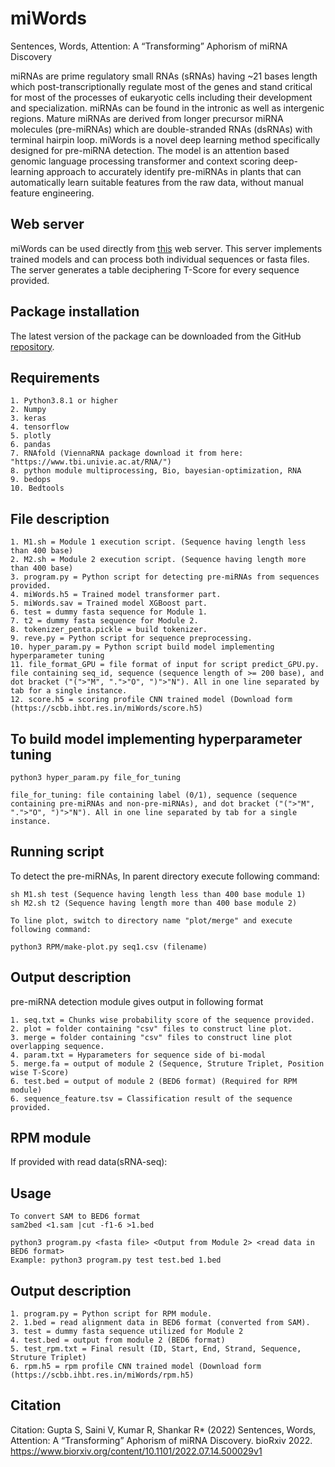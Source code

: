 # miWords

Sentences, Words, Attention: A “Transforming” Aphorism of miRNA Discovery

miRNAs are prime regulatory small RNAs (sRNAs) having ~21 bases length which post-transcriptionally regulate most of the genes and stand critical for most of the processes of eukaryotic cells including their development and specialization. miRNAs can be found in the intronic as well as intergenic regions. Mature miRNAs are derived from longer precursor miRNA molecules (pre-miRNAs) which are double-stranded RNAs (dsRNAs) with terminal hairpin loop.
miWords is a novel deep learning method specifically designed for pre-miRNA detection. The model is an attention based genomic language processing transformer and context scoring deep-learning approach to accurately identify pre-miRNAs in plants that can automatically learn suitable features from the raw data, without manual feature engineering.


## Web server

miWords can be used directly from [this](https://scbb.ihbt.res.in/miWords) web server. This server implements trained models and can process both individual sequences or fasta files. The server generates a table deciphering T-Score for every sequence provided.

## Package installation

The latest version of the package can be downloaded from the GitHub [repository](https://github.com/SCBB-LAB/miWords).

## Requirements

```
1. Python3.8.1 or higher
2. Numpy
3. keras
4. tensorflow
5. plotly
6. pandas
7. RNAfold (ViennaRNA package download it from here: "https://www.tbi.univie.ac.at/RNA/")
8. python module multiprocessing, Bio, bayesian-optimization, RNA
9. bedops
10. Bedtools
```

## File description

```
1. M1.sh = Module 1 execution script. (Sequence having length less than 400 base)
2. M2.sh = Module 2 execution script. (Sequence having length more than 400 base)
3. program.py = Python script for detecting pre-miRNAs from sequences provided.
4. miWords.h5 = Trained model transformer part.
5. miWords.sav = Trained model XGBoost part.
6. test = dummy fasta sequence for Module 1.
7. t2 = dummy fasta sequence for Module 2.
8. tokenizer_penta.pickle = build tokenizer.
9. reve.py = Python script for sequence preprocessing.
10. hyper_param.py = Python script build model implementing hyperparameter tuning
11. file_format_GPU = file format of input for script predict_GPU.py. file containing seq_id, sequence (sequence length of >= 200 base), and dot bracket ("(">"M", ".">"O", ")">"N"). All in one line separated by tab for a single instance.
12. score.h5 = scoring profile CNN trained model (Download form (https://scbb.ihbt.res.in/miWords/score.h5)
```

## To build model implementing hyperparameter tuning

```
python3 hyper_param.py file_for_tuning

file_for_tuning: file containing label (0/1), sequence (sequence containing pre-miRNAs and non-pre-miRNAs), and dot bracket ("(">"M", ".">"O", ")">"N"). All in one line separated by tab for a single instance. 
```

## Running script

To detect the pre-miRNAs, In parent directory execute following command:
```
sh M1.sh test (Sequence having length less than 400 base module 1)
sh M2.sh t2 (Sequence having length more than 400 base module 2)

To line plot, switch to directory name "plot/merge" and execute following command:

python3 RPM/make-plot.py seq1.csv (filename)
```

## Output description

pre-miRNA detection module gives output in following format 
```
1. seq.txt = Chunks wise probability score of the sequence provided.
2. plot = folder containing "csv" files to construct line plot.
3. merge = folder containing "csv" files to construct line plot overlapping sequence.
4. param.txt = Hyparameters for sequence side of bi-modal
5. merge.fa = output of module 2 (Sequence, Struture Triplet, Position wise T-Score)
6. test.bed = output of module 2 (BED6 format) (Required for RPM module)
6. sequence_feature.tsv = Classification result of the sequence provided.
```

## RPM module

If provided with read data(sRNA-seq):

## Usage

```
To convert SAM to BED6 format
sam2bed <1.sam |cut -f1-6 >1.bed

python3 program.py <fasta file> <Output from Module 2> <read data in BED6 format>
Example: python3 program.py test test.bed 1.bed
```

## Output description

```
1. program.py = Python script for RPM module.
2. 1.bed = read alignment data in BED6 format (converted from SAM).
3. test = dummy fasta sequence utilized for Module 2
4. test.bed = output from module 2 (BED6 format)
5. test_rpm.txt = Final result (ID, Start, End, Strand, Sequence, Struture Triplet)
6. rpm.h5 = rpm profile CNN trained model (Download form (https://scbb.ihbt.res.in/miWords/rpm.h5)
```

## Citation

Citation: Gupta S, Saini V, Kumar R, Shankar R* (2022) Sentences, Words, Attention: A “Transforming” Aphorism of miRNA Discovery. bioRxiv 2022. https://www.biorxiv.org/content/10.1101/2022.07.14.500029v1
